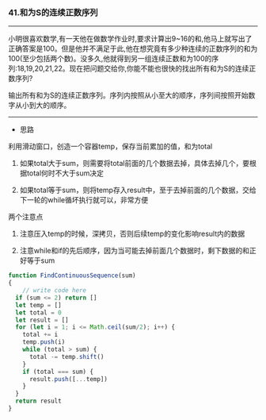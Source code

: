 ### 41.和为S的连续正数序列

---

小明很喜欢数学,有一天他在做数学作业时,要求计算出9~16的和,他马上就写出了正确答案是100。但是他并不满足于此,他在想究竟有多少种连续的正数序列的和为100(至少包括两个数)。没多久,他就得到另一组连续正数和为100的序列:18,19,20,21,22。现在把问题交给你,你能不能也很快的找出所有和为S的连续正数序列? 

输出所有和为S的连续正数序列。序列内按照从小至大的顺序，序列间按照开始数字从小到大的顺序。

---

* 思路

利用滑动窗口，创造一个容器temp，保存当前累加的值，和为total

1. 如果total大于sum，则需要将total前面的几个数据去掉，具体去掉几个，要根据total何时不大于sum决定

2. 如果total等于sum，则将temp存入result中，至于去掉前面的几个数据，交给下一轮的while循坏执行就可以，非常方便

两个注意点

1. 注意压入temp的时候，深拷贝，否则后续temp的变化影响result内的数据

2. 注意while和if的先后顺序，因为当可能去掉前面几个数据时，剩下数据的和正好等于sum

``` js
function FindContinuousSequence(sum)
{
    // write code here
  if (sum <= 2) return []
  let temp = []
  let total = 0
  let result = []
  for (let i = 1; i <= Math.ceil(sum/2); i++) {
    total += i
    temp.push(i)
    while (total > sum) {
      total -= temp.shift()
    }
    if (total === sum) {
      result.push([...temp])
    }
  }
  return result
}
```
